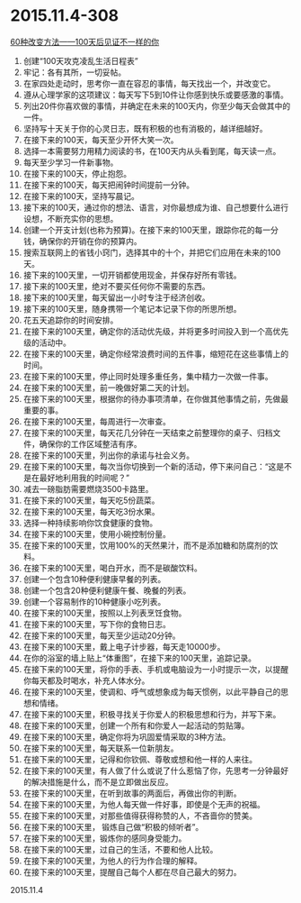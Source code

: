2015.11.4-308
==============
[60种改变方法——100天后见证不一样的你](http://mp.weixin.qq.com/s?__biz=MzA4ODM1MTMzMQ==&mid=400618838&idx=3&sn=81571e0c1eb4aec7a0caaea4d63e233e&scene=5&srcid=1105kRXRM24Q12GvD6dqvtzF#rd)

1. 创建“100天攻克凌乱生活日程表”
2. 牢记：各有其所，一切妥帖。
3. 在家四处走动时，思考你一直在容忍的事情，每天找出一个，并改变它。
4. 遵从心理学家的这项建议：每天写下5到10件让你感到快乐或要感激的事情。
5. 列出20件你喜欢做的事情，并确定在未来的100天内，你至少每天会做其中的一件。
6. 坚持写十天关于你的心灵日志，既有积极的也有消极的，越详细越好。
7. 在接下来的100天，每天至少开怀大笑一次。
8. 选择一本需要努力用精力阅读的书，在100天内从头看到尾，每天读一点。
9. 每天至少学习一件新事物。
10. 在接下来的100天，停止抱怨。
11. 在接下来的100天，每天把闹钟时间提前一分钟。
12. 在接下来的100天，坚持写晨记。
13. 接下来的100天，通过你的想法、语言，对你最想成为谁、自己想要什么进行设想，不断充实你的思想。
14. 创建一个开支计划(也称为预算)。在接下来的100天里，跟踪你花的每一分钱，确保你的开销在你的预算内。
15. 搜索互联网上的省钱小窍门，选择其中的十个，并把它们应用在未来的100天。
16. 接下来的100天里，一切开销都使用现金，并保存好所有零钱。
17. 接下来的100天里，绝对不要买任何你不需要的东西。
18. 接下来的100天里，每天留出一小时专注于经济创收。
19. 接下来的100天里，随身携带一个笔记本记录下你的所思所想。
20. 花五天追踪你的时间安排。
21. 在接下来的100天里，确定你的活动优先级，并将更多时间投入到一个高优先级的活动中。
22. 在接下来的100天里，确定你经常浪费时间的五件事，缩短花在这些事情上的时间。
23. 在接下来的100天里，停止同时处理多重任务，集中精力一次做一件事。
24. 在接下来的100天里，前一晚做好第二天的计划。
25. 在接下来的100天里，根据你的待办事项清单，在你做其他事情之前，先做最重要的事。
26. 在接下来的100天里，每周进行一次审查。
27. 在接下来的100天里，每天花几分钟在一天结束之前整理你的桌子、归档文件，确保你的工作区域整洁有序。
28. 在接下来的100天里，列出你的承诺与社会义务。
29. 在接下来的100天里，每次当你切换到一个新的活动，停下来问自己：“这是不是在最好地利用我的时间呢？”
30. 减去一磅脂肪需要燃烧3500卡路里。
31. 在接下来的100天里，每天吃5份蔬菜。
32. 在接下来的100天里，每天吃3份水果。
33. 选择一种持续影响你饮食健康的食物。
34. 在接下来的100天里，使用小碗控制份量。
35. 在接下来的100天里，饮用100%的天然果汁，而不是添加糖和防腐剂的饮料。
36. 在接下来的100天里，喝白开水，而不是碳酸饮料。
37. 创建一个包含10种便利健康早餐的列表。
38. 创建一个包含20种便利健康午餐、晚餐的列表。
39. 创建一个容易制作的10种健康小吃列表。
40. 在接下来的100天里，按照以上列表烹饪食物。
41. 在接下来的100天里，写下你的食物日志。
42. 在接下来的100天里，每天至少运动20分钟。
43. 在接下来的100天里，戴上电子计步器，每天走10000步。
44. 在你的浴室的墙上贴上“体重图”，在接下来的100天里，追踪记录。
45. 在接下来的100天里，将你的手表、手机或电脑设为一小时提示一次，以提醒你每天都及时喝水，补充人体水分。
46. 在接下来的100天里，使调和、呼气或想象成为每天惯例，以此平静自己的思想和情绪。
47. 在接下来的100天里，积极寻找关于你爱人的积极思想和行为，并写下来。
48. 在接下来的100天里，创建一个所有和你爱人一起活动的剪贴簿。
49. 在接下来的100天里，确定你将为巩固爱情采取的3种方法。
50. 在接下来的100天里，每天联系一位新朋友。
51. 在接下来的100天里，记得和你钦佩、尊敬或想和他一样的人来往。
52. 在接下来的100天里，有人做了什么或说了什么惹恼了你，先思考一分钟最好的解决措施是什么，而不是立即做出反应。
53. 在接下来的100天里，在听到故事的两面后，再做出你的判断。
54. 在接下来的100天里，为他人每天做一件好事，即使是个无声的祝福。
55. 在接下来的100天里，对那些值得获得称赞的人，不吝啬你的赞美。
56. 在接下来的100天里， 锻炼自己做“积极的倾听者”。
57. 在接下来的100天里，锻炼你的感同身受能力。
58. 在接下来的100天里，过自己的生活，不要和他人比较。
59. 在接下来的100天里，为他人的行为作合理的解释。
60. 在接下来的100天里，提醒自己每个人都在尽自己最大的努力。

2015.11.4